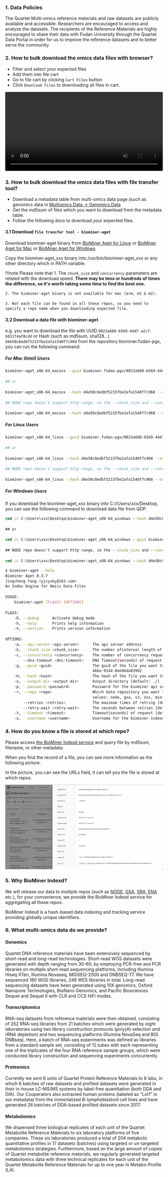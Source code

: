 ### 1. Data Policies
The Quartet Multi-omics reference materials and raw datasets are publicly available and accessible. Researchers are encouraged to access and analyze the datasets. The recipients of the Reference Materials are highly encouraged to share their data with Fudan University through the Quartet Data Portal in order for us to improve the reference datasets and to better serve the community.


### 2. How to bulk download the omics data files with browser?

- Filter and select your expected files
- Add them into file cart
- Go to file cart by clicking `Cart Files` button
- Click `Download Files` to downloading all files in cart.

<video width="100%" controls autoplay>
    <source src="/assets/videos/cart2download.mov" type="video/mp4">
</video>


### 3. How to bulk download the omics data files with file transfer tool?

- Download a metadata table from multi-omics data page.(such as genomics data in <a href="https://www.chinese-quartet.org/#/data/download/quartet-genomics" target="_blank">Multiomics Data -> Genomics Data</a>
- Get the md5sum of files which you want to download from the metadata table.
- Follow the following docs to download your expected files.

#### 3.1 Download `file transfer tool - biominer-aget`
Download biominer-aget binary from [BioMiner Aget for Linux](https://www.indexd.org/biominer-aget/biominer-aget_x86-64_linux) or [BioMiner Aget for Mac](https://www.indexd.org/biominer-aget/biominer-aget_x86-64_macosx) or [BioMiner Aget for Windows](https://www.indexd.org/biominer-aget/biominer-aget_x86-64_windows)

Copy the biominer-aget_xxx binary into /usr/bin/biominer-aget_xxx or any other directory which in PATH variable.

!!!note Please note that
    1. The `chunk_size` and `concurrency` parameters are related with the download speed. **There may be tens or hundreds of times the difference, so it's worth taking some time to find the best one.**
    
    2. The biominer-aget binary is not available for mac (arm, m1 & m2).
    
    3. Not each file can be found in all these repos, so you need to specify a repo name when you downloading expected file.

#### 3.2 Download a data file with biominer-aget
e.g. you want to download the file with UUID `0023a688-6569-44d7-a2cf-b031f4af8cdd` or Hash (such as md5sum, sha128...) `d4e50c8edbf5215fbe2afa1540f7c968` from the repository biominer.fudan-pgx, you can run the following command:

##### For Mac (Intel) Users

```bash
biominer-aget_x86-64_macosx --guid biominer.fudan-pgx/0023a688-6569-44d7-a2cf-b031f4af8cdd --output-dir ~/Downloads/ --repo gsa --chunk_size 1m --concurrency 1000

## or

biominer-aget_x86-64_macosx --hash d4e50c8edbf5215fbe2afa1540f7c968 --output-dir ~/Downloads/ --repo gsa --chunk_size 1m --concurrency 1000

## NODE repo doesn't support http range, so the --chunk_size and --concurrency arguments don't work for it.

biominer-aget_x86-64_macosx --hash d4e50c8edbf5215fbe2afa1540f7c968 --output-dir ~/Downloads/ --repo node
```

##### For Linux Users

```bash
biominer-aget_x86-64_linux --guid biominer.fudan-pgx/0023a688-6569-44d7-a2cf-b031f4af8cdd --output-dir ~/Downloads/ --repo gsa --chunk_size 1m --concurrency 1000

## or

biominer-aget_x86-64_linux --hash d4e50c8edbf5215fbe2afa1540f7c968 --output-dir ~/Downloads/ --repo gsa --chunk_size 1m --concurrency 1000

## NODE repo doesn't support http range, so the --chunk_size and --concurrency arguments don't work for it.

biominer-aget_x86-64_linux --hash d4e50c8edbf5215fbe2afa1540f7c968 --output-dir ~/Downloads/ --repo node
```

##### For Windows Users

If you download the biominer-aget_xxx binary into C://Users/xxx/Desktop, you can use the following command to download data file from QDP.

```cmd
cmd /c C:\Users\xxx\Desktop\biominer-aget_x86-64_windows --hash d4e50c8edbf5215fbe2afa1540f7c968 --repo gsa

## or

cmd /c C:\Users\xxx\Desktop\biominer-aget_x86-64_windows --guid biominer.fudan-pgx/0023a688-6569-44d7-a2cf-b031f4af8cdd --repo gsa --chunk_size 1m --concurrency 1000

## NODE repo doesn't support http range, so the --chunk_size and --concurrency arguments don't work for it.

cmd /c C:\Users\xxx\Desktop\biominer-aget_x86-64_windows --hash d4e50c8edbf5215fbe2afa1540f7c968 --repo node
```

```bash
$ biominer-aget --help
Biominer Aget 0.3.7
Jingcheng Yang <yjcyxky@163.com>
An Index Engine for Omics Data Files

USAGE:
    biominer-aget [FLAGS] [OPTIONS]

FLAGS:
    -D, --debug      Activate debug mode
    -h, --help       Prints help information
    -V, --version    Prints version information

OPTIONS:
    -a, --api-server <api-server>      The api server address
    -k, --chunk_size <chunk_size>      The number ofinterval length of each concurrent request [default: '50m']
    -c, --concurrency <concurrency>    The number of concurrency request [default: 10]
        --dns-timeout <dns-timeout>    DNS Timeout(seconds) of request [default: 10]
    -g, --guid <guid>                  The guid of the file you want to download, e.g. biominer.fudan-pgx/00006134-c655-
                                       4bbe-9144-0ee86da83902
    -H, --hash <hash>                  The hash of the file you want to download, e.g. b47ee06cdf62847f6d4c11bb12ac1ae0
    -o, --output-dir <output-dir>      Output directory [default: ./]
    -p, --password <password>          Password for the biominer api server [default: anonymous]
    -r, --repo <repo>                  Which data repository you want to download from [default: node]  [possible
                                       values: node, gsa, s3, oss, minio]
        --retries <retries>            The maximum times of retring [default: 0]
        --retry-wait <retry-wait>      The seconds between retries [default: 0]
    -t, --timeout <timeout>            Timeout(seconds) of request [default: 60]
    -u, --username <username>          Username for the biominer-indexd api server [default: anonymous]
```

### 4. How do you know a file is stored at which repo?

Please access [the BioMiner Indexd service](http://www.indexd.org/index) and query file by md5sum, filename, or other metadata.

When you find the record of a file, you can see more information as the following picture.

In the picture, you can see the URLs field, it can tell you the file is stored at which repos.

![biominer-indexd](../assets/images/indexd.png)

### 5. Why BioMiner Indexd?

We will release our data to multiple repos (such as [NODE](https://www.biosino.org/node/), [GSA](https://ngdc.cncb.ac.cn/gsa/), [SRA](https://www.ncbi.nlm.nih.gov/sra), [ENA](https://www.ebi.ac.uk/ena/browser/) etc.), for your convenience, we provide the BioMiner Indexd service for aggregating all these repos.

BioMiner Indexd is a hash-based data indexing and tracking service providing globally unique identifiers.

### 6. What multi-omics data do we provide?

#### Genomics

Quartet DNA reference materials have been extensively sequenced by short-read and long-read technologies. Short-read WGS datasets were generated with depth ranging from 30-60, by employing PCR-free and PCR libraries on multiple short-read sequencing platforms, including Illumina Hiseq XTen, Illumina Novaseq, MGISEQ-2000 and DNBSEQ-T7. We have sequenced 180 WGS libraries, 248 WES libraries in total. Long-read sequencing datasets have been generated using 10X genomics, Oxford Nanopore Technologies, BioNano Genomics, and Pacific Biosciences Sequel and Sequel II with CLR and CCS HiFi modes.

#### Transcriptomics

RNA-seq datasets from reference materials were then obtained, consisting of 252 RNA-seq libraries from 21 batches which were generated by eight laboratories using two library construction protocols (poly(A) selection and rRNA depletion) and two sequencing platforms (Illumina NovaSeq and BGI DNBseq). Here, a batch of RNA-seq experiments was defined as libraries from a standard sample set, consisting of 12 tubes with each representing one of the triplicates of the four RNA reference sample groups, which were conducted library construction and sequencing experiments concurrently.

#### Proteomics

Currently we sent 6 units of Quartet Protein Reference Materials to 6 labs, in which 6 batches of raw datasets and profiled datasets were generated in their in-house LC-MS/MS systems by label-free quantitation (both DDA and DIA). Our Cooperators also extracted human proteins (labeled as “Lot1” in our metadata) from the immortalized B-lymphoblastoid cell lines and have generated 26 batches of DDA-based profiled datasets since 2017.

#### Metabolomics

We dispensed three biological replicates of each unit of the Quartet Metabolite Reference Materials to six laboratory platforms of five companies. These six laboratories produced a total of 204 metabolic quantitative profiles in 17 datasets (batches) using targeted or un-targeted metabolomics strategies. Furthermore, based on the large amount of copies of Quartet metabolite reference materials, we regularly generated targeted metabolomics data with three technical replicates for each unit of the Quartet Metabolite Reference Materials for up to one year in Metabo-Profile (L4).
